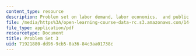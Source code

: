 ```yaml
---
content_type: resource
description: Problem set on labor demand, labor economics,  and public policy.
file: /media/https%3A/open-learning-course-data-rc.s3.amazonaws.com/14-64-labor-economics-and-public-policy-fall-2009/71921880dd969cb50a3684c3aa01738c_MIT14_64F09_ps3.pdf
file_type: application/pdf
resourcetype: Document
title: Problem Set 3
uid: 71921880-dd96-9cb5-0a36-84c3aa01738c
---
```

